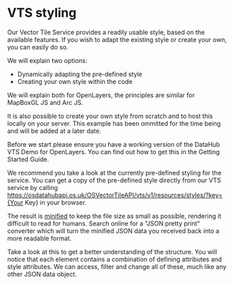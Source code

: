 # VTS styling

Our Vector Tile Service provides a readily usable style, based on the available features. If you wish to adapt the existing style or create your own, you can easily do so.

We will explain two options:
* Dynamically adapting the pre-defined style
* Creating your own style within the code

We will explain both for OpenLayers, the principles are similar for MapBoxGL JS and Arc JS.

It is also possible to create your own style from scratch and to host this locally on your server. This example has been ommitted for the time being and will be added at a later date.

Before we start please ensure you have a working version of the DataHub VTS Demo for OpenLayers. You can find out how to get this in the Getting Started Guide.

We recommend you take a look at the currently pre-defined styling for the service. You can get a copy of the pre-defined style directly from our VTS service by calling https://osdatahubapi.os.uk/OSVectorTileAPI/vts/v1/resources/styles/?key={Your Key} in your browser.

The result is [minified](https://en.wikipedia.org/wiki/Minification_(programming)) to keep the file size as small as possible, rendering it difficult to read for humans. Search online for a "JSON pretty print" converter which will turn the minified JSON data you received back into a more readable format.
   
Take a look at this to get a better understanding of the structure. You will notice that each element contains a combination of defining attributes and style attributes. We can access, filter and change all of these, much like any other JSON data object.
